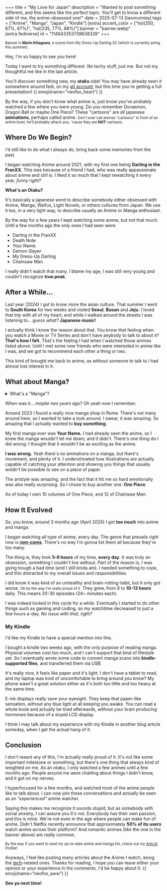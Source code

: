 +++
title = "My Love for Japan"
description = "Wanted to post something different, and this seems like the perfect topic. You'll get to know a different side of me, the anime-obsessed one!"
date = 2025-07-13
[taxonomies]
tags = ["Anime", "Manga", "Japan", "Kindle"]
[extra]
accent_color = ["hsl(350, 67%, 67%)", "hsl(335, 77%, 88%)"]
banner = "banner.webp"
[extra.fediverse]
id = "114843353739638328"
+++

<small>Banner is **Marin Kitagawa**, a scene from My Dress-Up Darling S2 (which is currently airing this summer).</small>

Hey, I'm so happy to see you here!

Today I want to try something different. No techy stuff, just me. But not my thoughtful me like in the last article.

You'll discover something new, my **otaku** side! You may have already seen it somewhere around fedi, on my [alt account](https://sakurajima.moe/@mambuco/), but this time you're getting a full presentation! {{ emoji(name="neofox_heart") }}

By the way, if you don't know what anime is, just know you've probably watched a few where you were young. Do you remember Doraemon, Dragon Ball or maybe One Piece? These "cartoons" are all japanese **animations**, perhaps called anime. <small>Don't ever call animes "cartoons" in front of an anime lover, he'll probably attack you, 'cause they are **NOT** cartoons.</small>

## Where Do We Begin?

I'd still like to do what I always do, bring back some memories from the past.

I began watching Anime around 2021, with my first one being **Darling in the FranXX**. This was because of a friend I had, who was really appassionate about anime and still is. I liked it so much that I kept rewatching it every year, *funny right?*

<aside>

<strong class="title">What's an Otaku?</strong>

It's basically a japanese word to describe somebody either obsessed with Anime, Manga, Waifus, Light Novels, or others cultures from Japan. We use it too, in a very light way, to describe usually an Anime or Manga enthusiast.

</aside>

By the way for a few years I kept watching some anime, but not that much. Until a few months ago the only ones I had seen were:

- Darling in the FranXX
- Death Note
- Your Name.
- Demon Slayer
- My Dress-Up Darling
- Chainsaw Man

I really didn't watch that many. I blame my age, I was still very young and couldn't recognize **true peak**.

## After a While...

Last year (2024) I got to know more the asian culture. That summer I went to **South Korea** for two weeks and visited **Seoul**, **Busan** and **Jeju**. I loved that trip with all of my heart, and while I walked around the streets I was listening to... *guess what?* **Japanese music!**

I actually think I know the reason about that. You know that feeling when you watch a Movie or TV Series and don't have anybody to talk to about it? **That's how I felt.** That's the feeling I had when I watched those animes listed above. Until I met some new friends who were interested in anime like I was, and we got to recommend each other a thing or two.

This kind of brought me back to anime, as without someone to talk to I had almost lost interest in it.

## What about Manga?

<details>

<summary>What's a "Manga"?</summary>

I admit mangas are less known than anime. They're comics, to make it simple. Japanese comics, and they have a unique way to be read.

They're not comics made for kids. Actually, a lot of manga are **NOT** recommended for kids. They're read from right-to-left, and the illustration boxes too are read the same way. <small>And the same goes for the dialog bubbles.</small>

They're divided in volumes, and then in chapters. Most animes are an animated adaptation or a manga. For example One Piece, Chainsaw Man, the Monogatari Series, and many others. *Sometimes, there can also be a manga adapted from an anime.*

Technically there's also Light Novels I should talk about, but **let's leave it for another time.** *Right?*

<small>Oh by the way, one manga can cost around `5-7€`. Pricy, huh...</small>

</details>

When was it... *maybe two years ago?* Oh yeah now I remember.

Around 2023 I found a really nice manga shop in Rome. There's not many around here, so I wanted to take a look around. I swear, it was amazing. So amazing that I actually wanted to **buy something**.

My first manga ever was **Your Name.** I had already seen the anime, so I knew the manga wouldn't let me down, and it didn't. There's one thing do I did wrong: I thought that it wouldn't be as exciting as the anime.

**I was wrong.** Yeah there's no animations on a manga, but there's movement, and plenty of it. I understimated how illustrations are actually capable of catching your attention and showing you things that usually woldn't be possible to see on a piece of paper.

The artstyle was amazing, and the fact that it hit me so hard emotionally was also really surprising. So I chose to buy another one: **One Piece**.

As of today I own 10 volumes of One Piece, and 12 of Chainsaw Man.

## How It Evolved

So, you know, around 3 months ago (April 2025) I got **too much** into anime and manga.

I began watching all type of anime, every day. The genre that prevails right now is <abbr title="romantic stuff">**rom-coms**</abbr>. There's no way I'm gonna list them all because they're too many.

The thing is, they took **5-8 hours** of my time, **every day**. It was truly an obsession, something I couldn't live without. Part of the reason is, I was going trough a bad time (and I still kinda am). I needed something to cope, and this distracted to my overall issues and responsibilities.

I did know it was kind of an unhealthy and brain-rotting habit, but it only got worse. <small>Oh by the way I'm really proud of it.</small> They grew, from 8 to **10-13 hours** daily. This means 20-30 episodes (24~ minutes each).

I was indeed locked in this cycle for a while. Eventually I started to do other things such as gaming and coding, so my watchtime decreased to just a few hours a-day. *No issue with that, right?*

### My Kindle

I'd like my Kindle to have a special mention into this.

I bought a kindle two weeks ago, with the only purpose of reading manga. Physical volumes cost too much, and I can't support that kind of lifestyle yet. So I eventually wrote some code to convert manga scans into **kindle-supported files**, and transferred them via USB.

It's really nice, it feels like paper and it's light. I don't have a tablet to read, and my laptop was kind of uncomfortable to bring around *you know*? My phone wasn't a great solution either as it's both too little and too heavy at the same time.

E-ink displays really save your eyesight. They keep that paper-like sensation, without any blue light at all keeping you awake. You can read a whole book and actually be tired afterwards, without your brain producing hormones because of a stupid LCD display.

I think I may talk about my experience with my Kindle in another blog article someday, when I get the actual hang of it.

## Conclusion

I don't resent any of this, I'm actually really proud of it. It's not like some important milestone or something, but there's one thing that always kind of weighted on me. As an *otaku*, I only watched a few animes until a few months ago. People around me were chatting about things I didn't know, and it got on my nerves.

I hyperfocused for a few months, and watched most of the anime people like to talk about. I can now join those conversations and actually be seen as an *"experienced"* anime watcher.

Saying this makes me recognize it sounds stupid, but as somebody with social anxiety, I can assure you it's not. Everybody has their own passion, and this is mine. We're not even in the age where people can make fun of anime. Didn't Netflix recently announce that approximately **50% of its users** watch anime across their platform? And romantic animes (like the one in the banner above) are really common.

<small>By the way if you want to read my up-to-date anime and manga list, check out my [AniList](https://anilist.co/user/mambuco/) Profile!</small>

Anyways, I feel like posting many articles about the Anime I watch, along the [tech](/tags/tech/)-related ones. Thanks for reading, I hope you can leave either your opinion or your experience in the comments, I'd be happy about it. {{ emoji(name="neofox_aww") }}

**See ya next time!**
